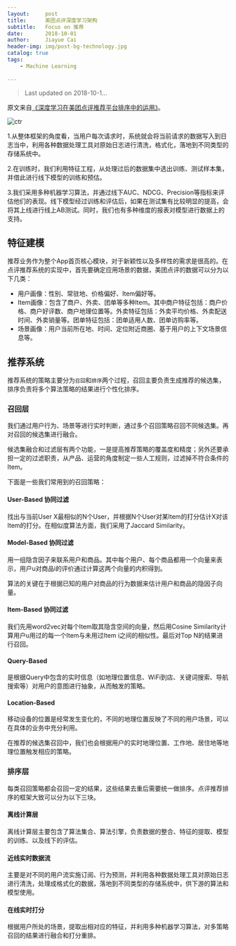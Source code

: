 ```yaml
---
layout:     post
title:      美团点评深度学习架构
subtitle:   Focus on 推荐
date:       2018-10-01
author:     Jiayue Cai
header-img: img/post-bg-technology.jpg
catalog: true
tags:
    - Machine Learning
    
---
```



>Last updated on 2018-10-1... 

原文来自[《深度学习在美团点评推荐平台排序中的运用》](https://cloud.tencent.com/developer/article/1058374)。

![ctr](https://ask.qcloudimg.com/http-save/yehe-1468635/hbd6rsq9ye.jpeg?imageView2/2/w/1620)

1.从整体框架的角度看，当用户每次请求时，系统就会将当前请求的数据写入到日志当中，利用各种数据处理工具对原始日志进行清洗，格式化，落地到不同类型的存储系统中。

2.在训练时，我们利用特征工程，从处理过后的数据集中选出训练、测试样本集，并借此进行线下模型的训练和预估。

3.我们采用多种机器学习算法，并通过线下AUC、NDCG、Precision等指标来评估他们的表现。线下模型经过训练和评估后，如果在测试集有比较明显的提高，会将其上线进行线上AB测试。同时，我们也有多种维度的报表对模型进行数据上的支持。

## 特征建模

推荐业务作为整个App首页核心模块，对于新颖性以及多样性的需求是很高的。在点评推荐系统的实现中，首先要确定应用场景的数据，美团点评的数据可以分为以下几类：
- 用户画像：性别、常驻地、价格偏好、Item偏好等。
- Item画像：包含了商户、外卖、团单等多种Item。其中商户特征包括：商户价格、商户好评数、商户地理位置等。外卖特征包括：外卖平均价格、外卖配送时间、外卖销量等。团单特征包括：团单适用人数、团单访购率等。
- 场景画像：用户当前所在地、时间、定位附近商圈、基于用户的上下文场景信息等。

## 推荐系统

推荐系统的策略主要分为`召回`和`排序`两个过程，召回主要负责生成推荐的候选集，排序负责将多个算法策略的结果进行个性化排序。

### 召回层

我们通过用户行为、场景等进行实时判断，通过多个召回策略召回不同候选集。再对召回的候选集进行融合。

候选集融合和过滤层有两个功能，一是提高推荐策略的覆盖度和精度；另外还要承担一定的过滤职责，从产品、运营的角度制定一些人工规则，过滤掉不符合条件的Item。

下面是一些我们常用到的召回策略：

#### User-Based 协同过滤

找出与当前User X最相似的N个User，并根据N个User对某Item的打分估计X对该Item的打分。在相似度算法方面，我们采用了Jaccard Similarity。

#### Model-Based 协同过滤

用一组隐含因子来联系用户和商品。其中每个用户、每个商品都用一个向量来表示，用户u对商品i的评价通过计算这两个向量的内积得到。

算法的关键在于根据已知的用户对商品的行为数据来估计用户和商品的隐因子向量。

#### Item-Based 协同过滤

我们先用word2vec对每个Item取其隐含空间的向量，然后用Cosine Similarity计算用户u用过的每一个Item与未用过Item i之间的相似性。最后对Top N的结果进行召回。

#### Query-Based 

是根据Query中包含的实时信息（如地理位置信息、WiFi到店、关键词搜索、导航搜索等）对用户的意图进行抽象，从而触发的策略。

#### Location-Based

移动设备的位置是经常发生变化的，不同的地理位置反映了不同的用户场景，可以在具体的业务中充分利用。

在推荐的候选集召回中，我们也会根据用户的实时地理位置、工作地、居住地等地理位置触发相应的策略。

### 排序层

每类召回策略都会召回一定的结果，这些结果去重后需要统一做排序。点评推荐排序的框架大致可以分为以下三块。

#### 离线计算层

离线计算层主要包含了算法集合、算法引擎，负责数据的整合、特征的提取、模型的训练、以及线下的评估。

#### 近线实时数据流

主要是对不同的用户流实施订阅、行为预测，并利用各种数据处理工具对原始日志进行清洗，处理成格式化的数据，落地到不同类型的存储系统中，供下游的算法和模型使用。

#### 在线实时打分

根据用户所处的场景，提取出相对应的特征，并利用多种机器学习算法，对多策略召回的结果进行融合和打分重排。


